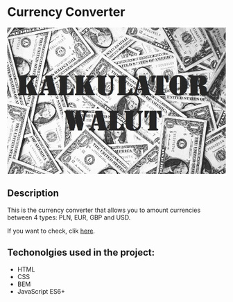 # Currency Converter

![image](https://github.com/doncochino/currency-converter/blob/main/images/share.jpg)

## Description
This is the currency converter that allows you to amount currencies between 4 types: PLN, EUR, GBP and USD.

If you want to check, clik [here](https://doncochino.github.io/currency-converter/).

## Techonolgies used in the project:
- HTML
- CSS
- BEM
- JavaScript ES6+
